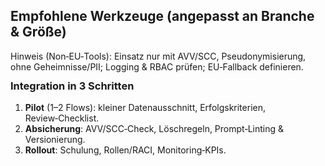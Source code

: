 <section class="card">
  <h2>Empfohlene Werkzeuge (angepasst an Branche &amp; Größe)</h2>
  <ul class="tool-list">
    <!-- Die Runtime füllt via {{TOOLS_JSON}} → siehe gpt_analyze -->
  </ul>
  <div class="muted" style="margin-top:8px">
    Hinweis (Non‑EU‑Tools): Einsatz nur mit AVV/SCC, Pseudonymisierung, ohne Geheimnisse/PII; Logging &amp; RBAC prüfen; EU‑Fallback definieren.
  </div>
  <h3 style="margin-top:12px">Integration in 3 Schritten</h3>
  <ol>
    <li><strong>Pilot</strong> (1–2 Flows): kleiner Datenausschnitt, Erfolgskriterien, Review‑Checklist.</li>
    <li><strong>Absicherung</strong>: AVV/SCC‑Check, Löschregeln, Prompt‑Linting &amp; Versionierung.</li>
    <li><strong>Rollout</strong>: Schulung, Rollen/RACI, Monitoring‑KPIs.</li>
  </ol>
</section>

